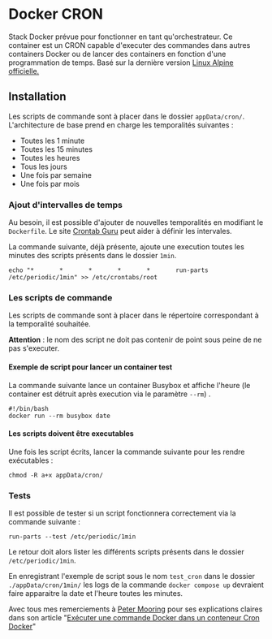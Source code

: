 # Docker CRON

Stack Docker prévue pour fonctionner en tant qu'orchestrateur. 
Ce container est un CRON capable d'executer des commandes dans autres containers Docker ou de lancer des containers en fonction d'une programmation de temps.
Basé sur la dernière version [Linux Alpine officielle.](https://hub.docker.com/_/alpine)

## Installation

Les scripts de commande sont à placer dans le dossier ``appData/cron/``.
L'architecture de base prend en charge les temporalités suivantes :

- Toutes les 1 minute
- Toutes les 15 minutes
- Toutes les heures
- Tous les jours
- Une fois par semaine
- Une fois par mois

### Ajout d'intervalles de temps

Au besoin, il est possible d'ajouter de nouvelles temporalités en modifiant le ``Dockerfile``. Le site [Crontab Guru](https://crontab.guru/) peut aider à définir les intervales.

La commande suivante, déjà présente, ajoute une execution toutes les minutes des scripts présents dans le dossier ``1min``.

```shell
echo "*       *       *       *       *       run-parts /etc/periodic/1min" >> /etc/crontabs/root
```

### Les scripts de commande

Les scripts de commande sont à placer dans le répertoire correspondant à la temporalité souhaitée.

**Attention** : le nom des script ne doit pas contenir de point sous peine de ne pas s'executer.

#### Exemple de script pour lancer un container test

La commande suivante lance un container Busybox et affiche l'heure (le container est détruit après execution via le paramètre  ``--rm``) .

```shell
#!/bin/bash
docker run --rm busybox date
```

#### Les scripts doivent être executables

Une fois les script écrits, lancer la commande suivante pour les rendre exécutables :

```shell
chmod -R a+x appData/cron/
```

### Tests

Il est possible de tester si un script fonctionnera correctement via la commande suivante :

```shell
run-parts --test /etc/periodic/1min
```

Le retour doit alors lister les différents scripts présents dans le dossier ``/etc/periodic/1min``.

En enregistrant l'exemple de script sous le nom ``test_cron`` dans le dossier ``./appData/cron/1min/``  les logs de la commande ``docker compose up`` devraient faire apparaitre la date et l'heure toutes les minutes.



Avec tous mes remerciements à [Peter Mooring](https://www.peterspython.com/fr/) pour ses explications claires dans son article "[Exécuter une commande Docker dans un conteneur Cron Docker](https://www.peterspython.com/fr/blog/executer-une-commande-docker-dans-un-conteneur-cron-docker)"